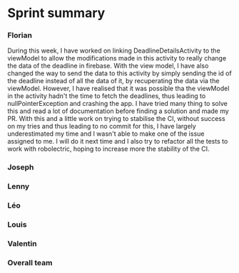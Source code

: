 Sprint <n> summary
================

### Florian
During this week, I have worked on linking DeadlineDetailsActivity to the viewModel to allow the modifications
made in this activity to really change the data of the deadline in firebase. With the view model, I have also changed
the way to send the data to this activity by simply sending the id of the deadline instead of all the data of it, 
by recuperating the data via the viewModel. However, I have realised that it was possible tha the viewModel in the activity
hadn't the time to fetch the deadlines, thus leading to nullPointerException and crashing the app.
I have tried many thing to solve this and read a lot of documentation before finding a solution and made my PR.
With this and a little work on trying to stabilise the CI, without success on my tries and thus leading to no commit for this, 
I have largely underestimated my time and I wasn't able to make one of the issue assigned to me. 
I will do it next time and I also try to refactor all the tests to work with robolectric, hoping to increase more
the stability of the CI.

### Joseph

### Lenny

### Léo

### Louis

### Valentin

### Overall team